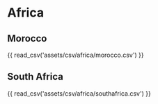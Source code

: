 # Africa

## Morocco

{{ read_csv('assets/csv/africa/morocco.csv') }}

## South Africa

{{ read_csv('assets/csv/africa/southafrica.csv') }}

